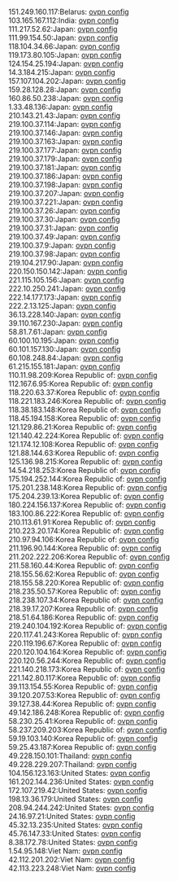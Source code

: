 151.249.160.117:Belarus: [ovpn config](vpn/151_249_160_117.ovpn)  
103.165.167.112:India: [ovpn config](vpn/103_165_167_112.ovpn)  
111.217.52.62:Japan: [ovpn config](vpn/111_217_52_62.ovpn)  
111.99.154.50:Japan: [ovpn config](vpn/111_99_154_50.ovpn)  
118.104.34.66:Japan: [ovpn config](vpn/118_104_34_66.ovpn)  
119.173.80.105:Japan: [ovpn config](vpn/119_173_80_105.ovpn)  
124.154.25.194:Japan: [ovpn config](vpn/124_154_25_194.ovpn)  
14.3.184.215:Japan: [ovpn config](vpn/14_3_184_215.ovpn)  
157.107.104.202:Japan: [ovpn config](vpn/157_107_104_202.ovpn)  
159.28.128.28:Japan: [ovpn config](vpn/159_28_128_28.ovpn)  
160.86.50.238:Japan: [ovpn config](vpn/160_86_50_238.ovpn)  
1.33.48.136:Japan: [ovpn config](vpn/1_33_48_136.ovpn)  
210.143.21.43:Japan: [ovpn config](vpn/210_143_21_43.ovpn)  
219.100.37.114:Japan: [ovpn config](vpn/219_100_37_114.ovpn)  
219.100.37.146:Japan: [ovpn config](vpn/219_100_37_146.ovpn)  
219.100.37.163:Japan: [ovpn config](vpn/219_100_37_163.ovpn)  
219.100.37.177:Japan: [ovpn config](vpn/219_100_37_177.ovpn)  
219.100.37.179:Japan: [ovpn config](vpn/219_100_37_179.ovpn)  
219.100.37.181:Japan: [ovpn config](vpn/219_100_37_181.ovpn)  
219.100.37.186:Japan: [ovpn config](vpn/219_100_37_186.ovpn)  
219.100.37.198:Japan: [ovpn config](vpn/219_100_37_198.ovpn)  
219.100.37.207:Japan: [ovpn config](vpn/219_100_37_207.ovpn)  
219.100.37.221:Japan: [ovpn config](vpn/219_100_37_221.ovpn)  
219.100.37.26:Japan: [ovpn config](vpn/219_100_37_26.ovpn)  
219.100.37.30:Japan: [ovpn config](vpn/219_100_37_30.ovpn)  
219.100.37.31:Japan: [ovpn config](vpn/219_100_37_31.ovpn)  
219.100.37.49:Japan: [ovpn config](vpn/219_100_37_49.ovpn)  
219.100.37.9:Japan: [ovpn config](vpn/219_100_37_9.ovpn)  
219.100.37.98:Japan: [ovpn config](vpn/219_100_37_98.ovpn)  
219.104.217.90:Japan: [ovpn config](vpn/219_104_217_90.ovpn)  
220.150.150.142:Japan: [ovpn config](vpn/220_150_150_142.ovpn)  
221.115.105.156:Japan: [ovpn config](vpn/221_115_105_156.ovpn)  
222.10.250.241:Japan: [ovpn config](vpn/222_10_250_241.ovpn)  
222.14.177.173:Japan: [ovpn config](vpn/222_14_177_173.ovpn)  
222.2.13.125:Japan: [ovpn config](vpn/222_2_13_125.ovpn)  
36.13.228.140:Japan: [ovpn config](vpn/36_13_228_140.ovpn)  
39.110.167.230:Japan: [ovpn config](vpn/39_110_167_230.ovpn)  
58.81.7.61:Japan: [ovpn config](vpn/58_81_7_61.ovpn)  
60.100.10.195:Japan: [ovpn config](vpn/60_100_10_195.ovpn)  
60.101.157.130:Japan: [ovpn config](vpn/60_101_157_130.ovpn)  
60.108.248.84:Japan: [ovpn config](vpn/60_108_248_84.ovpn)  
61.215.155.181:Japan: [ovpn config](vpn/61_215_155_181.ovpn)  
110.11.98.209:Korea Republic of: [ovpn config](vpn/110_11_98_209.ovpn)  
112.167.6.95:Korea Republic of: [ovpn config](vpn/112_167_6_95.ovpn)  
118.220.63.37:Korea Republic of: [ovpn config](vpn/118_220_63_37.ovpn)  
118.221.183.246:Korea Republic of: [ovpn config](vpn/118_221_183_246.ovpn)  
118.38.183.148:Korea Republic of: [ovpn config](vpn/118_38_183_148.ovpn)  
118.45.194.158:Korea Republic of: [ovpn config](vpn/118_45_194_158.ovpn)  
121.129.86.21:Korea Republic of: [ovpn config](vpn/121_129_86_21.ovpn)  
121.140.42.224:Korea Republic of: [ovpn config](vpn/121_140_42_224.ovpn)  
121.174.12.108:Korea Republic of: [ovpn config](vpn/121_174_12_108.ovpn)  
121.88.144.63:Korea Republic of: [ovpn config](vpn/121_88_144_63.ovpn)  
125.136.98.215:Korea Republic of: [ovpn config](vpn/125_136_98_215.ovpn)  
14.54.218.253:Korea Republic of: [ovpn config](vpn/14_54_218_253.ovpn)  
175.194.252.144:Korea Republic of: [ovpn config](vpn/175_194_252_144.ovpn)  
175.201.238.148:Korea Republic of: [ovpn config](vpn/175_201_238_148.ovpn)  
175.204.239.13:Korea Republic of: [ovpn config](vpn/175_204_239_13.ovpn)  
180.224.156.137:Korea Republic of: [ovpn config](vpn/180_224_156_137.ovpn)  
183.100.86.222:Korea Republic of: [ovpn config](vpn/183_100_86_222.ovpn)  
210.113.61.91:Korea Republic of: [ovpn config](vpn/210_113_61_91.ovpn)  
210.223.20.174:Korea Republic of: [ovpn config](vpn/210_223_20_174.ovpn)  
210.97.94.106:Korea Republic of: [ovpn config](vpn/210_97_94_106.ovpn)  
211.196.90.144:Korea Republic of: [ovpn config](vpn/211_196_90_144.ovpn)  
211.202.222.206:Korea Republic of: [ovpn config](vpn/211_202_222_206.ovpn)  
211.58.160.44:Korea Republic of: [ovpn config](vpn/211_58_160_44.ovpn)  
218.155.56.62:Korea Republic of: [ovpn config](vpn/218_155_56_62.ovpn)  
218.155.58.220:Korea Republic of: [ovpn config](vpn/218_155_58_220.ovpn)  
218.235.50.57:Korea Republic of: [ovpn config](vpn/218_235_50_57.ovpn)  
218.238.107.34:Korea Republic of: [ovpn config](vpn/218_238_107_34.ovpn)  
218.39.17.207:Korea Republic of: [ovpn config](vpn/218_39_17_207.ovpn)  
218.51.64.186:Korea Republic of: [ovpn config](vpn/218_51_64_186.ovpn)  
219.240.104.192:Korea Republic of: [ovpn config](vpn/219_240_104_192.ovpn)  
220.117.41.243:Korea Republic of: [ovpn config](vpn/220_117_41_243.ovpn)  
220.119.196.67:Korea Republic of: [ovpn config](vpn/220_119_196_67.ovpn)  
220.120.104.164:Korea Republic of: [ovpn config](vpn/220_120_104_164.ovpn)  
220.120.56.244:Korea Republic of: [ovpn config](vpn/220_120_56_244.ovpn)  
221.140.218.173:Korea Republic of: [ovpn config](vpn/221_140_218_173.ovpn)  
221.142.80.117:Korea Republic of: [ovpn config](vpn/221_142_80_117.ovpn)  
39.113.154.55:Korea Republic of: [ovpn config](vpn/39_113_154_55.ovpn)  
39.120.207.53:Korea Republic of: [ovpn config](vpn/39_120_207_53.ovpn)  
39.127.38.44:Korea Republic of: [ovpn config](vpn/39_127_38_44.ovpn)  
49.142.186.248:Korea Republic of: [ovpn config](vpn/49_142_186_248.ovpn)  
58.230.25.41:Korea Republic of: [ovpn config](vpn/58_230_25_41.ovpn)  
58.237.209.203:Korea Republic of: [ovpn config](vpn/58_237_209_203.ovpn)  
59.19.103.140:Korea Republic of: [ovpn config](vpn/59_19_103_140.ovpn)  
59.25.43.187:Korea Republic of: [ovpn config](vpn/59_25_43_187.ovpn)  
49.228.150.101:Thailand: [ovpn config](vpn/49_228_150_101.ovpn)  
49.228.229.207:Thailand: [ovpn config](vpn/49_228_229_207.ovpn)  
104.156.123.163:United States: [ovpn config](vpn/104_156_123_163.ovpn)  
161.202.144.236:United States: [ovpn config](vpn/161_202_144_236.ovpn)  
172.107.219.42:United States: [ovpn config](vpn/172_107_219_42.ovpn)  
198.13.36.179:United States: [ovpn config](vpn/198_13_36_179.ovpn)  
208.94.244.242:United States: [ovpn config](vpn/208_94_244_242.ovpn)  
24.16.97.21:United States: [ovpn config](vpn/24_16_97_21.ovpn)  
45.32.13.235:United States: [ovpn config](vpn/45_32_13_235.ovpn)  
45.76.147.33:United States: [ovpn config](vpn/45_76_147_33.ovpn)  
8.38.172.78:United States: [ovpn config](vpn/8_38_172_78.ovpn)  
1.54.95.148:Viet Nam: [ovpn config](vpn/1_54_95_148.ovpn)  
42.112.201.202:Viet Nam: [ovpn config](vpn/42_112_201_202.ovpn)  
42.113.223.248:Viet Nam: [ovpn config](vpn/42_113_223_248.ovpn)  
